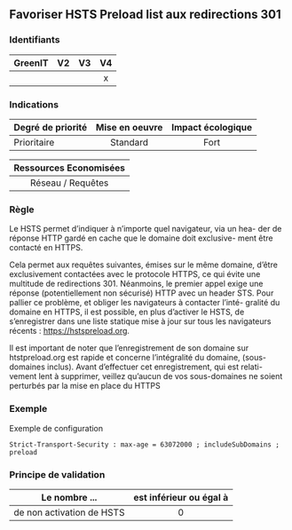 ## Favoriser HSTS Preload list aux redirections 301
### Identifiants

| GreenIT |  V2  |  V3  |  V4  |
|---------|:----:|:----:|:----:|
|      |   |   |  x   |

### Indications

| Degré de priorité |      Mise en oeuvre       |  Impact écologique    | 
|-------------------|:-------------------------:|:---------------------:|
|  Prioritaire      |  Standard                 |    Fort               | 


|Ressources Economisées                                      |
|:----------------------------------------------------------:|
|  Réseau / Requêtes  |

### Règle

Le HSTS permet d’indiquer à n’importe quel navigateur, via un hea- der de réponse HTTP gardé en cache que le domaine doit exclusive- ment être contacté en HTTPS.

Cela permet aux requêtes suivantes, émises sur le même domaine, d’être exclusivement contactées avec le protocole HTTPS, ce qui évite une multitude de redirections 301.
Néanmoins, le premier appel exige une réponse (potentiellement non sécurisé) HTTP avec un header STS.
Pour pallier ce problème, et obliger les navigateurs à contacter l’inté- gralité du domaine en HTTPS, il est possible, en plus d’activer le HSTS, de s’enregistrer dans une liste statique mise à jour sur tous les navigateurs récents : https://hstspreload.org.

Il est important de noter que l’enregistrement de son domaine sur htstpreload.org est rapide et concerne l’intégralité du domaine, (sous- domaines inclus). Avant d’effectuer cet enregistrement, qui est relati- vement lent à supprimer, veillez qu’aucun de vos sous-domaines ne soient perturbés par la mise en place du HTTPS

### Exemple

Exemple de configuration
```apacheconf
Strict-Transport-Security : max-age = 63072000 ; includeSubDomains ; preload
```

### Principe de validation

| Le nombre ...     | est inférieur ou égal à   |  
|-------------------|:-------------------------:|
| de non activation de HSTS  | 0  |
